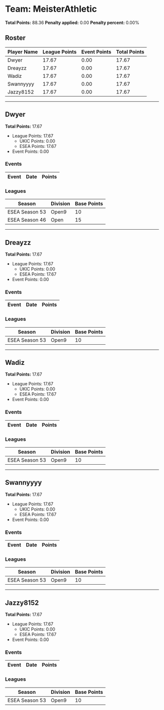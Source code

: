 # Team: MeisterAthletic

**Total Points:** 88.36
**Penalty applied:** 0.00
**Penalty percent:** 0.00%

## Roster
| Player Name | League Points | Event Points | Total Points |
|-------------|--------------|--------------|-------------|
| Dwyer | 17.67 | 0.00 | 17.67 |
| Dreayzz | 17.67 | 0.00 | 17.67 |
| Wadiz | 17.67 | 0.00 | 17.67 |
| Swannyyyy | 17.67 | 0.00 | 17.67 |
| Jazzy8152 | 17.67 | 0.00 | 17.67 |

---

## Dwyer

**Total Points:** 17.67

- League Points: 17.67
  - UKIC Points: 0.00
  - ESEA Points: 17.67
- Event Points: 0.00

### Events
| Event | Date | Points |
|-------|------|--------|
### Leagues
| Season | Division | Base Points |
|--------|----------|-------------|
| ESEA Season 53 | Open9 | 10 |
| ESEA Season 46 | Open | 15 |
---

## Dreayzz

**Total Points:** 17.67

- League Points: 17.67
  - UKIC Points: 0.00
  - ESEA Points: 17.67
- Event Points: 0.00

### Events
| Event | Date | Points |
|-------|------|--------|
### Leagues
| Season | Division | Base Points |
|--------|----------|-------------|
| ESEA Season 53 | Open9 | 10 |
---

## Wadiz

**Total Points:** 17.67

- League Points: 17.67
  - UKIC Points: 0.00
  - ESEA Points: 17.67
- Event Points: 0.00

### Events
| Event | Date | Points |
|-------|------|--------|
### Leagues
| Season | Division | Base Points |
|--------|----------|-------------|
| ESEA Season 53 | Open9 | 10 |
---

## Swannyyyy

**Total Points:** 17.67

- League Points: 17.67
  - UKIC Points: 0.00
  - ESEA Points: 17.67
- Event Points: 0.00

### Events
| Event | Date | Points |
|-------|------|--------|
### Leagues
| Season | Division | Base Points |
|--------|----------|-------------|
| ESEA Season 53 | Open9 | 10 |
---

## Jazzy8152

**Total Points:** 17.67

- League Points: 17.67
  - UKIC Points: 0.00
  - ESEA Points: 17.67
- Event Points: 0.00

### Events
| Event | Date | Points |
|-------|------|--------|
### Leagues
| Season | Division | Base Points |
|--------|----------|-------------|
| ESEA Season 53 | Open9 | 10 |